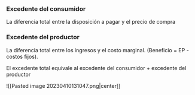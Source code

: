 
### Excedente del consumidor 

La diferencia total entre la disposición a pagar y el precio de compra 

### Excedente del productor 

La diferencia total entre los ingresos y el costo marginal. (Beneficio = EP - costos fijos). 

El excedente total equivale al excedente del consumidor + excedente del productor


![[Pasted image 20230410131047.png|center]]

